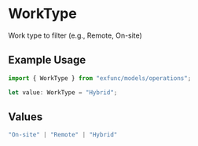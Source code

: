 # WorkType

Work type to filter (e.g., Remote, On-site)

## Example Usage

```typescript
import { WorkType } from "exfunc/models/operations";

let value: WorkType = "Hybrid";
```

## Values

```typescript
"On-site" | "Remote" | "Hybrid"
```